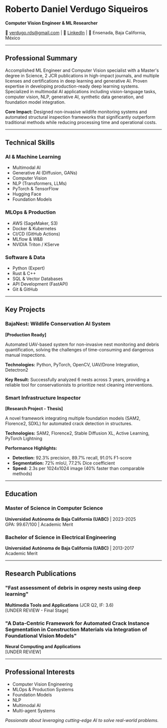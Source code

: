 # Roberto Daniel Verdugo Siqueiros
**Computer Vision Engineer & ML Researcher**

📧 verdugo.rds@gmail.com | 💼 [LinkedIn](https://www.linkedin.com/in/rdverdugo/) | 📍 Ensenada, Baja California, México

---

## Professional Summary

Accomplished ML Engineer and Computer Vision specialist with a Master's degree in Science, 2 JCR publications in high-impact journals, and multiple licenses and certifications in deep learning and generative AI. Proven expertise in developing production-ready deep learning systems. Specialized in multimodal AI applications including vision-language tasks, computer vision, NLP, generative AI, synthetic data generation, and foundation model integration.

**Core Impact:** Designed non-invasive wildlife monitoring systems and automated structural inspection frameworks that significantly outperform traditional methods while reducing processing time and operational costs.

---

## Technical Skills

### AI & Machine Learning
- Multimodal AI
- Generative AI (Diffusion, GANs)
- Computer Vision
- NLP (Transformers, LLMs)
- PyTorch & TensorFlow
- Hugging Face
- Foundation Models

### MLOps & Production
- AWS (SageMaker, S3)
- Docker & Kubernetes
- CI/CD (GitHub Actions)
- MLflow & W&B
- NVIDIA Triton / KServe

### Software & Data
- Python (Expert)
- Rust & C++
- SQL & Vector Databases
- API Development (FastAPI)
- Git & GitHub

---

## Key Projects

### BajaNest: Wildlife Conservation AI System
**[Production Ready]**

Automated UAV-based system for non-invasive nest monitoring and debris quantification, solving the challenges of time-consuming and dangerous manual inspections.

**Technologies:** Python, PyTorch, OpenCV, UAV/Drone Integration, Detectron2

**Key Result:** Successfully analyzed 6 nests across 3 years, providing a reliable tool for conservationists to prioritize nest cleaning interventions.

### Smart Infrastructure Inspector
**[Research Project - Thesis]**

A novel framework integrating multiple foundation models (SAM2, Florence2, SDXL) for automated crack detection in structures.

**Technologies:** SAM2, Florence2, Stable Diffusion XL, Active Learning, PyTorch Lightning

**Performance Highlights:**
- **Detection:** 92.3% precision, 89.7% recall, 91.0% F1-score
- **Segmentation:** 72% mIoU, 77.2% Dice coefficient
- **Speed:** 2.3s per 1024x1024 image (40% faster than comparable methods)

---

## Education

### Master of Science in Computer Science
**Universidad Autónoma de Baja California (UABC)** | 2023-2025  
GPA: 99.67/100 | Academic Merit

### Bachelor of Science in Electrical Engineering
**Universidad Autónoma de Baja California (UABC)** | 2013-2017  
Academic Merit

---

## Research Publications

### "Fast assessment of debris in osprey nests using deep learning"
**Multimedia Tools and Applications** (JCR Q2, IF: 3.6)  
[UNDER REVIEW - Final Stage]

### "A Data-Centric Framework for Automated Crack Instance Segmentation in Construction Materials via Integration of Foundational Vision Models"
**Neural Computing and Applications**  
[UNDER REVIEW]

---

## Professional Interests

- Computer Vision Engineering
- MLOps & Production Systems
- Foundation Models
- NLP
- Multimodal AI
- Multi-agent Systems

*Passionate about leveraging cutting-edge AI to solve real-world problems.*
